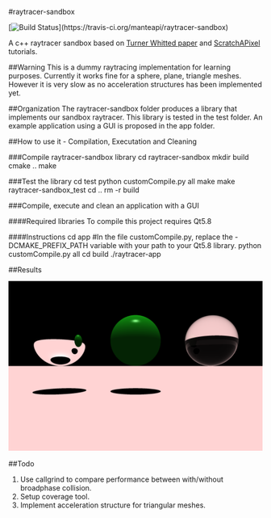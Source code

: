 #raytracer-sandbox

[![Build Status](https://travis-ci.org/manteapi/raytracer-sandbox.svg?)](https://travis-ci.org/manteapi/raytracer-sandbox)

A c++ raytracer sandbox based on [Turner Whitted paper](http://dl.acm.org/citation.cfm?id=358882) and [ScratchAPixel](https://www.scratchapixel.com/) tutorials.

##Warning
This is a dummy raytracing implementation for learning purposes.
Currently it works fine for a sphere, plane, triangle meshes.
However it is very slow as no acceleration structures has been implemented yet.

##Organization
The raytracer-sandbox folder produces a library that implements our sandbox raytracer.
This library is tested in the test folder.
An example application using a GUI is proposed in the app folder.

##How to use it - Compilation, Executation and Cleaning

###Compile raytracer-sandbox library
    cd raytracer-sandbox
    mkdir build
    cmake ..
    make

###Test the library
    cd test
    python customCompile.py all
    make
    make raytracer-sandbox_test
    cd ..
    rm -r build

###Compile, execute and clean an application with a GUI

####Required libraries
To compile this project requires Qt5.8

####Instructions
    cd app
    #In the file customCompile.py, replace the -DCMAKE_PREFIX_PATH variable with your path to your Qt5.8 library.
    python customCompile.py all
    cd build
    ./raytracer-app

##Results

![First result](/app/results/firstResult.png?raw=true "First result")

##Todo

1. Use callgrind to compare performance between with/without broadphase collision.
2. Setup coverage tool.
3. Implement acceleration structure for triangular meshes.
